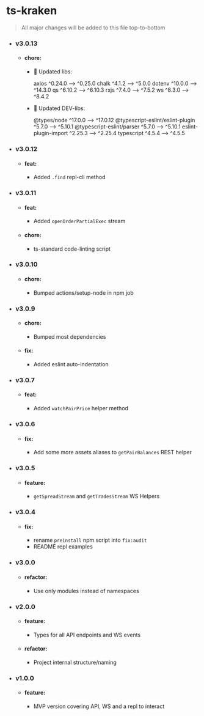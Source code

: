 # ts-kraken

> All major changes will be added to this file top-to-bottom

- ### v3.0.13

    - #### chore:
        - 🏁 Updated libs:

            axios ^0.24.0 --> ^0.25.0
            chalk ^4.1.2 --> ^5.0.0
            dotenv ^10.0.0 --> ^14.3.0
            qs ^6.10.2 --> ^6.10.3
            rxjs ^7.4.0 --> ^7.5.2
            ws ^8.3.0 --> ^8.4.2

        - 🏁 Updated DEV-libs:

            @types/node ^17.0.0 --> ^17.0.12
            @typescript-eslint/eslint-plugin ^5.7.0 --> ^5.10.1
            @typescript-eslint/parser ^5.7.0 --> ^5.10.1
            eslint-plugin-import ^2.25.3 --> ^2.25.4
            typescript ^4.5.4 --> ^4.5.5

- ### v3.0.12

    - #### feat:
        - Added `.find` repl-cli method

- ### v3.0.11

    - #### feat:
        - Added `openOrderPartialExec` stream

    - #### chore:
        - ts-standard code-linting script

- ### v3.0.10

    - #### chore:
        - Bumped actions/setup-node in npm job

- ### v3.0.9

    - #### chore:
        - Bumped most dependencies

    - #### fix:
        - Added eslint auto-indentation

- ### v3.0.7

    - #### feat:
        - Added `watchPairPrice` helper method

- ### v3.0.6

    - #### fix:
        - Add some more assets aliases to `getPairBalances` REST helper

- ### v3.0.5

    - #### feature:
        - `getSpreadStream` and `getTradesStream` WS Helpers

- ### v3.0.4

    - #### fix:
        - rename `preinstall` npm script into `fix:audit`
        - README repl examples

- ### v3.0.0

    - #### refactor:
        - Use only modules instead of namespaces

- ### v2.0.0

    - #### feature:
        - Types for all API endpoints and WS events

    - #### refactor:
        - Project internal structure/naming

- ### v1.0.0

    - #### feature:
        - MVP version covering API, WS and a repl to interact
